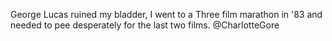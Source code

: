 George Lucas ruined my bladder, I went to a Three film marathon in '83 and needed to pee desperately for the last two films. @CharlotteGore